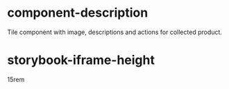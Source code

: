 # component-description
Tile component with image, descriptions and actions for collected product.

# storybook-iframe-height
15rem